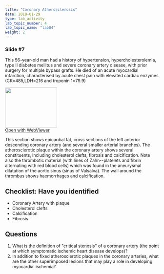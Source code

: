 ```yaml
---
title: "Coronary Atherosclerosis"
date: 2018-01-29
type: lab_activity
lab_topic_number: 4
lab_topic_name: "lab04"
weight: 2
---
```

<div class="entrybody">
<h3>Slide #7</h3>

<p>This 56-year-old man had a history of hypertension, hypercholesterolemia, type II diabetes mellitus and severe coronary artery disease, with prior surgery for multiple bypass grafts. He died of an acute myocardial infarction, characterised by acute chest pain with elevated cardiac enzymes (CK=485,<span class="caps">LDH</span>=216 and troponin 1=79.9)</p>

<div class="thumbnail"><a href="http://virtualslides.cumc.columbia.edu/3477.svs/view.apml?" target="_blank"><img alt="" src="http://pathologylab.ccnmtl.columbia.edu/assets/images/slide_3477.jpg" width="170" height="131" class="mt-image-left"></a><br><a href="http://virtualslides.cumc.columbia.edu/3477.svs/view.apml?" target="_blank">Open with WebViewer</a></div>

<p>This section shows epicardial fat, cross sections of the left anterior descending coronary artery (and several smaller arterial branches). The atherosclerotic plaque within the coronary artery shows several constituents, including cholesterol clefts, fibrosis and calcification. Note also the thrombotic material (with lines of Zahn--platelets and fibrin alternating with red blood cells) which was found in the aneurysmal dilatation of the aortic sinus (sinus of Valsalva). The wall around the thrombus shows haemorrhages and calcification.<br clear="all"></p>

<h2>Checklist: Have you identified</h2>


<ul class="checklist">
<li>Coronary Artery with plaque</li>
<li>Cholesterol clefts</li>
<li>Calcification</li>
<li>Fibrosis</li>
</ul>



<h2>Questions</h2>


<ol>
<li>What is the definition of "critical stenosis" of a coronary artery (the point at which symptomatic ischemic heart disease develops)?</li>
<li>In addition to fixed atherosclerotic plaques in the coronary arteries, what are the other superimposed lesions that may play a role in developing myocardial ischemia?</li>
</ol>


						
</div>
